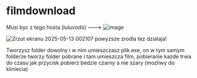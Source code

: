 # filmdownload
Musi byc  z tego hosta (luluvodo) ---> ![image](https://github.com/user-attachments/assets/eefcdf15-56a4-4045-b0ee-689b63cf5f3a)


![Zrzut ekranu 2025-05-13 002107](https://github.com/user-attachments/assets/076a8bd6-236b-44dc-b3c2-3e43040a34df)
powyzsze zrodla tez dzialaja!

Tworzysz folder dowolny i w nim umieszczasz plik exe, on w tym samym folderze tworzy folder pobrane i tam umieszcza film, pobieranie kazde trwa do czasu jak przycisk pobierz bedzie czarny a nie szary (mozliwy do kliniecia)

